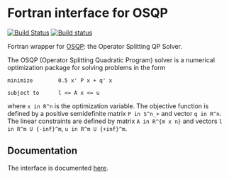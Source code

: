 # Fortran interface for OSQP

[![Build Status](https://travis-ci.org/oxfordcontrol/osqp-fortran.svg?branch=master)](https://travis-ci.org/oxfordcontrol/osqp-fortran)
[![Build status](https://ci.appveyor.com/api/projects/status/ns1b88w39kute6br?svg=true)](https://ci.appveyor.com/project/bstellato/osqp-fortran)

Fortran wrapper for [OSQP](http://osqp.readthedocs.io/): the Operator Splitting QP Solver.

The OSQP (Operator Splitting Quadratic Program) solver is a numerical optimization package for solving problems in the form
```
minimize        0.5 x' P x + q' x

subject to      l <= A x <= u
```

where `x in R^n` is the optimization variable. The objective function is defined by a positive semidefinite matrix `P in S^n_+` and vector `q in R^n`. The linear constraints are defined by matrix `A in R^{m x n}` and vectors `l in R^m U {-inf}^m`, `u in R^m U {+inf}^m`.


## Documentation
The interface is documented [here](http://osqp.readthedocs.io/).
